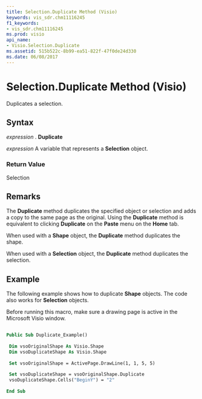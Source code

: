 ```yaml
---
title: Selection.Duplicate Method (Visio)
keywords: vis_sdr.chm11116245
f1_keywords:
- vis_sdr.chm11116245
ms.prod: visio
api_name:
- Visio.Selection.Duplicate
ms.assetid: 515b522c-8b99-ea51-822f-47f0de24d330
ms.date: 06/08/2017
---
```



# Selection.Duplicate Method (Visio)

Duplicates a selection.


## Syntax

 _expression_ . **Duplicate**

 _expression_ A variable that represents a **Selection** object.


### Return Value

Selection


## Remarks

The **Duplicate** method duplicates the specified object or selection and adds a copy to the same page as the original. Using the **Duplicate** method is equivalent to clicking **Duplicate** on the **Paste** menu on the **Home** tab.

When used with a **Shape** object, the **Duplicate** method duplicates the shape.

When used with a **Selection** object, the **Duplicate** method duplicates the selection.


## Example

The following example shows how to duplicate **Shape** objects. The code also works for **Selection** objects.

Before running this macro, make sure a drawing page is active in the Microsoft Visio window.




```vb
 
Public Sub Duplicate_Example() 
 
 Dim vsoOriginalShape As Visio.Shape 
 Dim vsoDuplicateShape As Visio.Shape 
 
 Set vsoOriginalShape = ActivePage.DrawLine(1, 1, 5, 5) 
 
 Set vsoDuplicateShape = vsoOriginalShape.Duplicate 
 vsoDuplicateShape.Cells("BeginY") = "2" 
 
End Sub
```


